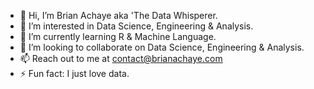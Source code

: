 - 👋 Hi, I’m Brian Achaye aka 'The Data Whisperer.
- 👀 I’m interested in Data Science, Engineering & Analysis.
- 🌱 I’m currently learning R & Machine Language.
- 💞️ I’m looking to collaborate on Data Science, Engineering & Analysis.
- 📫 Reach out to me at contact@brianachaye.com
- ⚡ Fun fact: I just love data.

<!---
brianachaye/brianachaye is a ✨ special ✨ repository because its `README.md` (this file) appears on your GitHub profile.
You can click the Preview link to take a look at your changes.
--->
